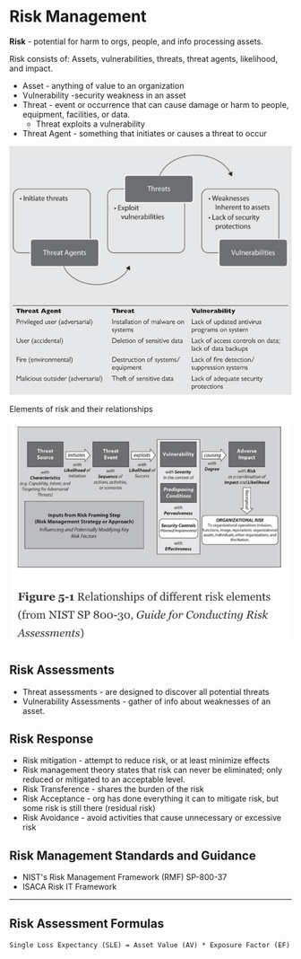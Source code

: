 # Risk Management

**Risk** - potential for harm to orgs, people, and info processing assets.

Risk consists of: Assets, vulnerabilities, threats, threat agents, likelihood, and impact.

* Asset - anything of value to an organization
* Vulnerability -security weakness in an asset
* Threat - event or occurrence that can cause damage or harm to people, equipment, facilities, or data.
  * Threat exploits a vulnerability
* Threat Agent - something that initiates or causes a threat to occur

![](/assets/risk-1.png)

Elements of risk and their relationships

![](/assets/risk-2.png)

## Risk Assessments

* Threat assessments - are designed to discover all potential threats
* Vulnerability Assessments - gather of info about weaknesses of an asset.

## Risk Response

* Risk mitigation - attempt to reduce risk, or at least minimize effects
* Risk management theory states that risk can never be eliminated; only reduced or mitigated to an acceptable level.
* Risk Transference - shares the burden of the risk
* Risk Acceptance - org has done everything it can to mitigate risk, but some risk is still there \(residual risk\)
* Risk Avoidance - avoid activities that cause unnecessary or excessive risk

## Risk Management Standards and Guidance

* NIST's Risk Management Framework \(RMF\) SP-800-37
* ISACA Risk IT Framework

---

## Risk Assessment Formulas

```
Single Loss Expectancy (SLE) = Asset Value (AV) * Exposure Factor (EF)
```



